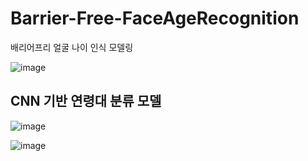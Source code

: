 # Barrier-Free-FaceAgeRecognition
배리어프리 얼굴 나이 인식 모델링

![image](https://github.com/AIVLE-BigProject-15/Kiisu-FaceAgeRecognition/assets/57993534/4708d00c-f504-442a-b87e-44ae0628ea97)



## CNN 기반 연령대 분류 모델
![image](https://github.com/AIVLE-BigProject-15/Kiisu-FaceAgeRecognition/assets/57993534/44b6609c-aa36-42b2-a86e-c13ab4f60f88)

![image](https://github.com/AIVLE-BigProject-15/Kiisu-FaceAgeRecognition/assets/57993534/1ff4b527-3796-4d60-950c-17df9714b984)
